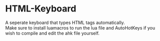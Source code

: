 # HTML-Keyboard
A seperate keyboard that types HTML tags automatically.\
Make sure to install luamacros to run the lua file and AutoHotKeys if you wish to compile and edit the ahk file yourself.
